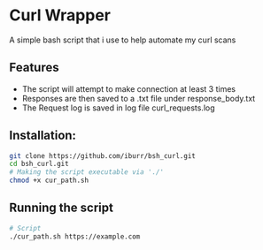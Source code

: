 # Curl Wrapper

A simple bash script that i use to help automate my curl scans

## Features
- The script will attempt to make connection at least 3 times
- Responses are then saved to a .txt file under response_body.txt
- The Request log is saved in log file curl_requests.log

## Installation:
```sh
git clone https://github.com/iburr/bsh_curl.git
cd bsh_curl.git
# Making the script executable via './'
chmod +x cur_path.sh
```

## Running the script
```sh
# Script
./cur_path.sh https://example.com
```
